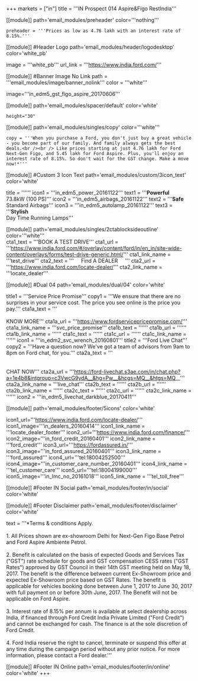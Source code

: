 
+++
markets = ["in"]
title = '''IN Prospect 014 Aspire&Figo RestIndia'''

[[module]]
path='email_modules/preheader'
color='''nothing'''

	preheader = '''Prices as low as 4.76 lakh with an interest rate of 8.15%.'''

[[module]] #Header Logo
path='email_modules/header/logodesktop'
color='white_pb'

  image = '''white_pb'''
  url_link = '''https://www.india.ford.com/'''

[[module]] #Banner Image No Link
path = '''email_modules/image/banner_nolink'''
color = '''white'''

  image='''in_edm5_gst_figo_aspire_20170606'''

[[module]]
path='email_modules/spacer/default'
color='white'

	height="30"

[[module]]
path='email_modules/singles/copy'
color='''white'''
	
	copy = '''When you purchase a Ford, you don't just buy a great vehicle - you become part of our family. And family always gets the best deals.<br /><br /> Like prices starting at just 4.76 lakh for Ford Next-Gen Figo, and 5.45 lakh for Ford Aspire. Plus, you'll enjoy an interest rate of 8.15%. So don't wait for the GST change. Make a move now!*'''

[[module]] #Custom 3 Icon Text
path='email_modules/custom/3icon_text'
color='white'

  title = ''''''
  icon1 = '''in_edm5_power_20161122'''
  text1 = '''<span style="font-weight:bold">Powerful</span><br />73.8kW (100 PS)'''
  icon2 = '''in_edm5_airbags_20161122'''
  text2 = '''<span style="font-weight:bold">Safe</span><br />Standard Airbags'''
  icon3 = '''in_edm5_autolamp_20161122'''
  text3 = '''<span style="font-weight:bold">Stylish</span><br />Day Time Running Lamps'''

[[module]]
path='email_modules/singles/2ctablocksideoutline'
color='''white'''    
	cta1_text = '''BOOK A TEST DRIVE'''
	cta1_url = '''https://www.india.ford.com/#/overlay/content/ford/in/en_in/site-wide-content/overlays/forms/test-drive-generic.html/'''
	cta1_link_name = '''test_drive'''
    cta2_text = '''&nbsp;&nbsp;&nbsp;&nbsp;&nbsp;Find A DEALER&nbsp;&nbsp;&nbsp;&nbsp;&nbsp;'''
	cta2_url = '''https://www.india.ford.com/locate-dealer/'''
	cta2_link_name = '''locate_dealer'''
    
[[module]] #Dual 04
path='email_modules/dual/04'
color='white'

  title1 = '''Service Price Promise'''
  copy1 = '''We ensure that there are no surprises in your service cost. The price you see online is the price you pay.'''
  cta1a_text = '''<br /><br />KNOW MORE'''
  cta1a_url = '''https://www.fordservicepricepromise.com/'''
  cta1a_link_name = '''svc_price_promise'''
  cta1b_text = ''''''
  cta1b_url = ''''''
  cta1b_link_name = ''''''
  cta1c_text = ''''''
  cta1c_url = ''''''
  cta1c_link_name = ''''''
  icon1 = '''in_edm2_svc_wrench_20160801'''
  title2 = '''Ford Live Chat'''
  copy2 = '''Have a question now? We've got a team of advisors from 9am to 8pm on Ford chat, for you.'''
  cta2a_text = '''<br /><br /><br />CHAT NOW'''
  cta2a_url = '''https://ford-livechat.s3ae.com/in/chat.php?a=1e4b8&intgroup=c3VwcG9ydA__&hg=Pw__&hcgs=MQ__&htgs=MQ__'''
  cta2a_link_name = '''live_chat'''
  cta2b_text = ''''''
  cta2b_url = ''''''
  cta2b_link_name = ''''''
  cta2c_text = ''''''
  cta2c_url = ''''''
  cta2c_link_name = ''''''
  icon2 = '''in_edm5_livechat_darkblue_20170411'''

[[module]]
path='email_modules/footer/5icons'
color='white'

  icon1_url='''https://www.india.ford.com/locate-dealer/'''
  icon1_image='''in_dealers_20160414'''
  icon1_link_name = '''locate_dealer_footer'''
  icon2_url='''https://www.india.ford.com/finance/'''
  icon2_image='''in_ford_credit_20160401'''
  icon2_link_name = '''ford_credit'''
  icon3_url='''https://fordassured.in/'''
  icon3_image='''in_ford_assured_20160401'''
  icon3_link_name = '''ford_assured'''
  icon4_url='''tel:18004252500'''
  icon4_image='''in_customer_care_number_20160401'''
  icon4_link_name = '''tel_customer_care'''
  icon5_url='''tel:18004199000'''
  icon5_image='''in_lmc_no_20161018'''
  icon5_link_name = '''tel_toll_free'''
    
[[module]] #Footer IN Social
path='email_modules/footer/in/social'
color='white'

[[module]] #Footer Disclaimer
path='email_modules/footer/disclaimer'
color='white'

  text = '''*Terms & conditions Apply. <br /><br />1. All Prices shown are ex-showroom Delhi for Next-Gen Figo Base Petrol and Ford Aspire Ambiente Petrol. <br /><br />2. Benefit is calculated on the basis of expected Goods and Services Tax ("GST") rate schedule for goods and GST compensation CESS rates ("GST Rates") approved by GST Council in their 14th GST meeting held on May 18, 2017. The benefit is the difference between current Ex-Showroom price and expected Ex-Showroom price based on GST Rates. The benefit is applicable for vehicles booking done between June 1, 2017 to June 30, 2017 with full payment on or before 30th June, 2017. The Benefit will not be applicable on Ford Aspire.<br /><br />3. Interest rate of 8.15% per annum is available at select dealership across India, if financed through Ford Credit India Private Limited ("Ford Credit") and cannot be exchanged for cash. The finance is at the sole discretion of Ford Credit.<br /><br />4. Ford India reserve the right to cancel, terminate or suspend this offer at any time during the campaign period without any prior notice. For more information, please contact a Ford dealer.'''
  
  
  
[[module]] #Footer IN Online
path='email_modules/footer/in/online'
color='white'
+++